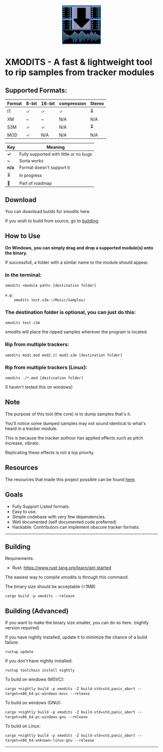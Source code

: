 <p align="center">
    <img alt="XMODITS Logo" src="icon.png">
</p>

# XMODITS - A fast & lightweight tool to rip samples from tracker modules

## Supported Formats:

|Format| 8-bit| 16-bit| compression|Stereo|
| --- | --- | --- | --- | --- |
|IT| ✓|✓|✓|⏳|
| XM  | ~| ~| N/A| N/A|
| S3M | ✓| ✓| N/A| ⏳|
| MOD | ✓| N/A| N/A| N/A|



|Key| Meaning|
|---|---|
|**✓** | Fully supported with little or no bugs|
| **~** | Sorta works |
| **n/a** | Format doesn't support it|
| ⏳ | In progress|
| 🚧 | Part of roadmap |




## Download
You can download builds for xmodits here.

If you wish to build from source, go to [building](#building).

## How to Use

**On Windows, you can simply drag and drop a supported module(s) onto the binary.** 

If successfull, a folder with a similar name to the module should appear.

### In the terminal:

```
xmodits <module path> [destination folder]

e.g:
    xmodits test.s3m ~/Music/Samples/
```
### The destination folder is optional, you can just do this:
```
xmodits test.s3m
```

xmodits will place the ripped samples wherever the program is located.


### Rip from multiple trackers:
```
xmodits mod1.mod mod2.it mod3.s3m [destination folder]
```
### Rip from multiple trackers (Linux):
```
xmodits ./*.mod [destination folder]
```
(I haven't tested this on windows)



## Note
The purpose of this tool (the core) is to dump samples that's it.

You'll notice some dumped samples may not sound identical to what's heard in a tracker module. 

This is because the tracker authour has applied effects such as pitch increase, vibrato.

Replicating these effects is not a top priority. 

## Resources
The resources that made this project possible can be found [here](./resources/).
## Goals
* Fully Support Listed formats.
* Easy to use.
* Simple codebase with very few dependencies. 
* Well documented (self documented code preferred)
* Hackable: Contributors can implement obscure tracker formats. 

---
## Building
Requirements: 
* Rust: https://www.rust-lang.org/learn/get-started

The easiest way to compile xmodits is through this command.

The binary size should be acceptable (<1MB)

```
cargo build -p xmodits --release
```

## Building (Advanced)
If you want to make the binary size smaller, you can do so here. (nightly version required)

If you have nightly installed, update it to minimize the chance of a build failure:
```
rustup update
```
If you don't have nightly installed:
```
rustup toolchain install nightly
```

To build on windows (MSVC):
```
cargo +nightly build -p xmodits -Z build-std=std,panic_abort --target=x86_64-pc-windows-msvc --release
```
To build on windows (GNU):
```
cargo +nightly build -p xmodits -Z build-std=std,panic_abort --target=x86_64-pc-windows-gnu --release
```


To build on Linux:
```
cargo +nightly build -p xmodits -Z build-std=std,panic_abort --target=x86_64-unknown-linux-gnu --release
```

---